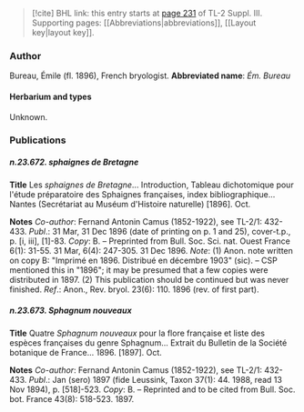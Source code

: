 > [!cite] BHL link: this entry starts at [page 231](https://www.biodiversitylibrary.org/page/33266538) of TL-2 Suppl. III.
> Supporting pages: [[Abbreviations|abbreviations]], [[Layout key|layout key]].

### Author

Bureau, Émile (fl. 1896), French bryologist. 
**Abbreviated name**: *Ém. Bureau*

#### Herbarium and types

Unknown.

### Publications

##### n.23.672. sphaignes de Bretagne

**Title**
Les *sphaignes de Bretagne*... Introduction, Tableau dichotomique pour l'étude préparatoire des Sphaignes françaises, index bibliographique... Nantes (Secrétariat au Muséum d'Histoire naturelle) \[1896\]. Oct.

**Notes**
*Co-author*: Fernand Antonin Camus (1852-1922), see TL-2/1: 432-433.
*Publ*.: 31 Mar, 31 Dec 1896 (date of printing on p. 1 and 25), cover-t.p., p. \[i, iii\], \[1\]-83.
*Copy*: B. – Preprinted from Bull. Soc. Sci. nat. Ouest France 6(1): 31-55. 31 Mar, 6(4): 247-305. 31 Dec 1896.
*Note*: (1) Anon. note written on copy B: "Imprimé en 1896. Distribué en décembre 1903" (sic). – CSP mentioned this in "1896"; it may be presumed that a few copies were distributed in 1897.
(2) This publication should be continued but was never finished.
*Ref*.: Anon., Rev. bryol. 23(6): 110. 1896 (rev. of first part).

##### n.23.673. Sphagnum nouveaux

**Title**
Quatre *Sphagnum nouveaux* pour la flore française et liste des espèces françaises du genre Sphagnum... Extrait du Bulletin de la Société botanique de France... 1896. \[1897\]. Oct.

**Notes**
*Co-author*: Fernand Antonin Camus (1852-1922), see TL-2/1: 432-433.
*Publ*.: Jan (sero) 1897 (fide Leussink, Taxon 37(1): 44. 1988, read 13 Nov 1894), p. \[518\]-523.
*Copy*: B. – Reprinted and to be cited from Bull. Soc. bot. France 43(8): 518-523. 1897.

